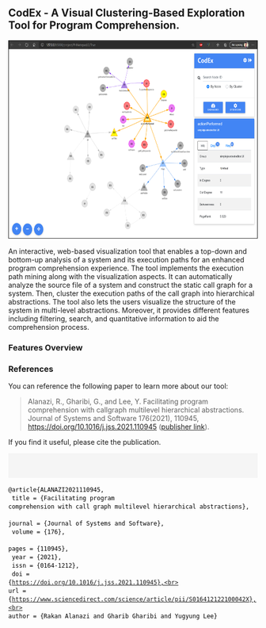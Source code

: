## CodEx - A Visual Clustering-Based Exploration Tool for Program Comprehension.

<img src="https://raw.githubusercontent.com/RakanAlanazi/CodEx/gh-pages/images/interface.png" width="600" height="400" />

An interactive, web-based visualization tool that enables a top-down and bottom-up analysis of a system 
and its execution paths for an enhanced program comprehension experience. The tool implements the execution path mining along with the visualization aspects.
It can automatically analyze the source file of a system and construct the static call graph for a system. Then, cluster the execution paths of the call graph into hierarchical abstractions. The tool also lets the users visualize the structure of the system in multi-level abstractions. Moreover, it provides different features including filtering, search, and quantitative information to aid the comprehension process.

### Features Overview

### References
You can reference the following paper to learn more about our tool:
> Alanazi, R., Gharibi, G., and Lee, Y. Facilitating program comprehension with callgraph multilevel hierarchical abstractions. Journal of Systems and Software 176(2021), 110945, https://doi.org/10.1016/j.jss.2021.110945 ([publisher link](https://www.sciencedirect.com/science/article/pii/S016412122100042X)).

If you find it useful, please cite the publication.


<p style="padding:10px;background-color:#F5F5F5;font-size: 0.875em;"> 
<code style="color:black">

@article{ALANAZI2021110945,<br>
     title = {Facilitating program comprehension with call graph multilevel hierarchical abstractions},<br>
     journal = {Journal of Systems and Software},<br>
     volume = {176},<br>
     pages = {110945},<br>
     year = {2021},<br>
     issn = {0164-1212},<br>
     doi = {https://doi.org/10.1016/j.jss.2021.110945},<br>
     url = {https://www.sciencedirect.com/science/article/pii/S016412122100042X},<br>
     author = {Rakan Alanazi and Gharib Gharibi and Yugyung Lee}

</code>
</p>







